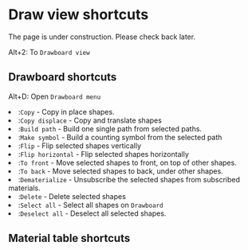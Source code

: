 # Draw view shortcuts

<p>
The page is under construction. Please check back later.
</p>

<shortcut>Alt+2</shortcut>: To <code>Drawboard view</code>

## Drawboard shortcuts

<shortcut>Alt+D</shortcut>: Open <code>Drawboard menu</code>

<list>
<li><shortcut></shortcut>:<code>Copy</code> - Copy in place shapes.</li>
<li><shortcut></shortcut>:<code>Copy displace</code> - Copy and translate shapes</li>
<li><shortcut></shortcut>:<code>Build path</code> - Build one single path from selected paths.</li>
<li><shortcut></shortcut>:<code>Make symbol</code> - Build a counting symbol from the selected path</li>
<li><shortcut></shortcut>:<code>Flip</code> - Flip selected shapes vertically</li>
<li><shortcut></shortcut>:<code>Flip horizontal</code> - Flip selected shapes horizontally</li>
<li><shortcut></shortcut>:<code>To front</code> - Move selected shapes to front, on top of other shapes.</li>
<li><shortcut></shortcut>:<code>To back</code> - Move selected shapes to back, under other shapes.</li>
<li><shortcut></shortcut>:<code>Dematerialize</code> - Unsubscribe the selected shapes from subscribed materials.</li>
<li><shortcut></shortcut>:<code>Delete</code> - Delete selected shapes</li>
<li><shortcut></shortcut>:<code>Select all</code> - Select all shapes on <code>Drawboard</code></li>
<li><shortcut></shortcut>:<code>Deselect all</code> - Deselect all selected shapes.</li>
</list>

## Material table shortcuts

